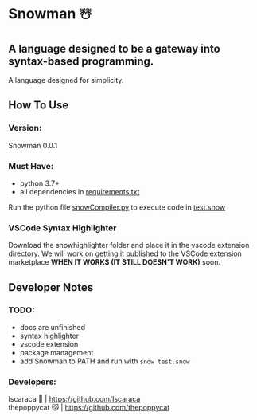 # Snowman ☃️
## A language designed to be a gateway into syntax-based programming.

A language designed for simplicity.


## How To Use
### Version:
Snowman 0.0.1

### Must Have: 
- python 3.7+
- all dependencies in [requirements.txt](requirements.txt)

Run the python file [snowCompiler.py](snowCompiler/snowCompiler.py) to execute code in [test.snow](snowCompiler/test.snow)

### VSCode Syntax Highlighter
Download the snowhighlighter folder and place it in the vscode extension directory. We will work on getting it published to the VSCode extension marketplace **WHEN IT WORKS (IT STILL DOESN'T WORK)** soon.

## Developer Notes
### TODO:
- docs are unfinished
- syntax highlighter
- vscode extension
- package management
- add Snowman to PATH and run with ``snow test.snow``

### Developers:
Iscaraca 🐼    | https://github.com/Iscaraca <br />
thepoppycat 🐱 | https://github.com/thepoppycat
